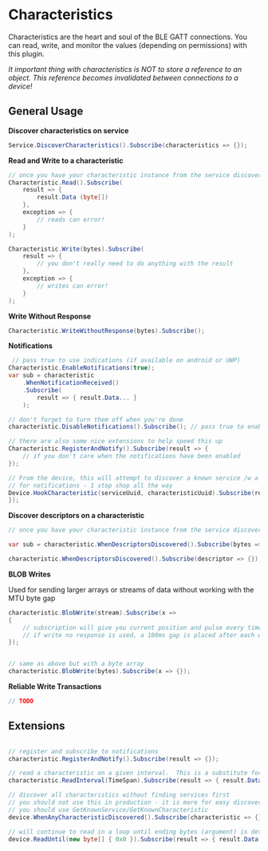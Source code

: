 # Characteristics

Characteristics are the heart and soul of the BLE GATT connections.  You can read, write, and monitor the values (depending on permissions) with this plugin.

_It important thing with characteristics is NOT to store a reference to an object.  This reference becomes invalidated between connections to a device!_

## General Usage

**Discover characteristics on service**
```csharp
Service.DiscoverCharacteristics().Subscribe(characteristics => {});
```

**Read and Write to a characteristic**
```csharp
// once you have your characteristic instance from the service discovery
Characteristic.Read().Subscribe(
    result => {
        result.Data (byte[])
    },
    exception => {
        // reads can error!
    }
);

Characteristic.Write(bytes).Subscribe(
    result => {
        // you don't really need to do anything with the result
    },
    exception => {
        // writes can error!
    }
);
```

**Write Without Response**
```csharp
Characteristic.WriteWithoutResponse(bytes).Subscribe();
```


**Notifications**
```csharp
 // pass true to use indications (if available on android or UWP)
Characteristic.EnableNotifications(true);
var sub = characteristic
    .WhenNotificationReceived()
    .Subscribe(
        result => { result.Data... }
    );

// don't forget to turn them off when you're done
characteristic.DisableNotifications().Subscribe(); // pass true to enable indications if supported

// there are also some nice extensions to help speed this up
Characteristic.RegisterAndNotify().Subscribe(result => {
    // if you don't care when the notifications have been enabled
});

// From the device, this will attempt to discover a known service /w a known characteristic and hook that characteristic
// for notifications - 1 stop shop all the way
Device.HookCharacteristic(serviceUuid, characteristicUuid).Subscribe(result => {
});
```


**Discover descriptors on a characteristic**
```csharp
// once you have your characteristic instance from the service discovery.

var sub = characteristic.WhenDescriptorsDiscovered().Subscribe(bytes => {});

characteristic.WhenDescriptorsDiscovered().Subscribe(descriptor => {});
```

**BLOB Writes**

Used for sending larger arrays or streams of data without working with the MTU byte gap

```csharp
characteristic.BlobWrite(stream).Subscribe(x => 
{
	// subscription will give you current position and pulse every time a buffer is written
	// if write no response is used, a 100ms gap is placed after each write.  Note that this event will fire quicker as well
});


// same as above but with a byte array
characteristic.BlobWrite(bytes).Subscribe(x => {}); 
```

**Reliable Write Transactions**
```csharp
// TODO
```

## Extensions

```csharp

// register and subscribe to notifications
characteristic.RegisterAndNotify().Subscribe(result => {});

// read a characteristic on a given interval.  This is a substitute for SubscribeToNotifications()
characteristic.ReadInterval(TimeSpan).Subscribe(result => { result.Data... });

// discover all characteristics without finding services first
// you should not use this in production - it is more for easy discovery
// you should use GetKnownService/GetKnownCharacteristic
device.WhenAnyCharacteristicDiscovered().Subscribe(characteristic => {});

// will continue to read in a loop until ending bytes (argument) is detected
device.ReadUntil(new byte[] { 0x0 }).Subscribe(result => { result.Data... });
```

